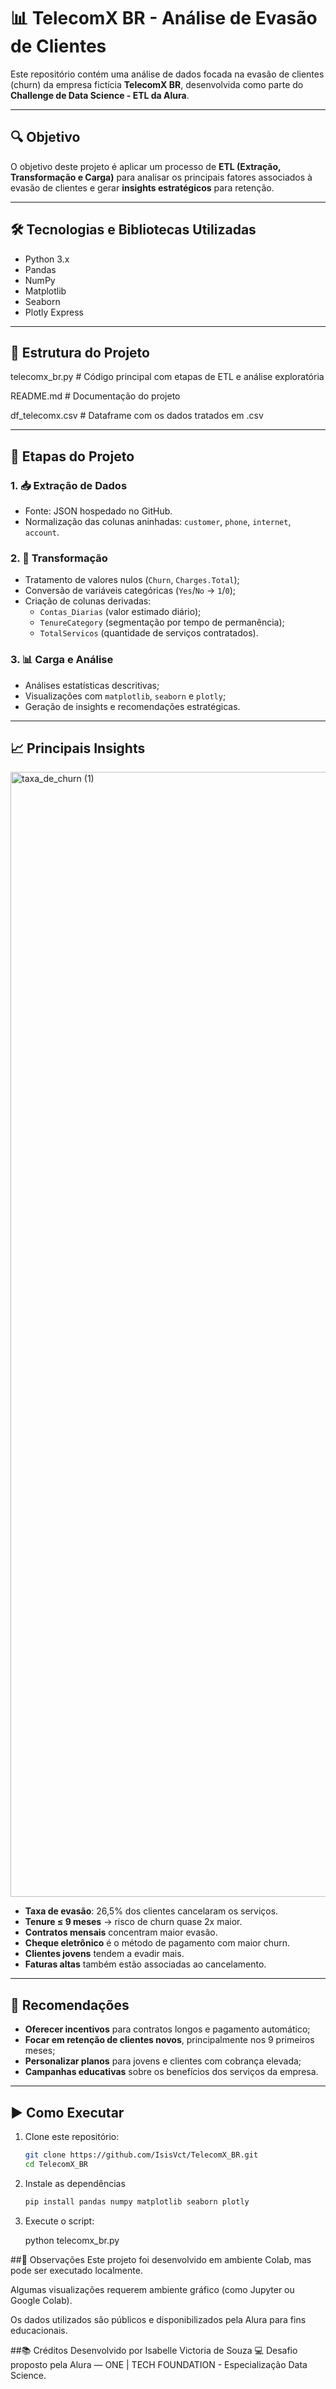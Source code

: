 # 📊 TelecomX BR - Análise de Evasão de Clientes

Este repositório contém uma análise de dados focada na evasão de clientes (churn) da empresa fictícia **TelecomX BR**, desenvolvida como parte do **Challenge de Data Science - ETL da Alura**.

---

## 🔍 Objetivo

O objetivo deste projeto é aplicar um processo de **ETL (Extração, Transformação e Carga)** para analisar os principais fatores associados à evasão de clientes e gerar **insights estratégicos** para retenção.

---

## 🛠️ Tecnologias e Bibliotecas Utilizadas

- Python 3.x
- Pandas
- NumPy
- Matplotlib
- Seaborn
- Plotly Express

---

## 📂 Estrutura do Projeto

telecomx_br.py # Código principal com etapas de ETL e análise exploratória


README.md # Documentação do projeto

df_telecomx.csv # Dataframe com os dados tratados em .csv

---

## 🧪 Etapas do Projeto

### 1. **📥 Extração de Dados**
- Fonte: JSON hospedado no GitHub.
- Normalização das colunas aninhadas: `customer`, `phone`, `internet`, `account`.

### 2. **🧹 Transformação**
- Tratamento de valores nulos (`Churn`, `Charges.Total`);
- Conversão de variáveis categóricas (`Yes`/`No` → `1`/`0`);
- Criação de colunas derivadas:
  - `Contas_Diarias` (valor estimado diário);
  - `TenureCategory` (segmentação por tempo de permanência);
  - `TotalServicos` (quantidade de serviços contratados).

### 3. **📊 Carga e Análise**
- Análises estatísticas descritivas;
- Visualizações com `matplotlib`, `seaborn` e `plotly`;
- Geração de insights e recomendações estratégicas.

---

## 📈 Principais Insights
<img width="4200" height="1800" alt="taxa_de_churn (1)" src="https://github.com/user-attachments/assets/4f87b9db-ecc2-478d-b418-98d80b285ffa" />

- **Taxa de evasão**: 26,5% dos clientes cancelaram os serviços.
- **Tenure ≤ 9 meses** → risco de churn quase 2x maior.
- **Contratos mensais** concentram maior evasão.
- **Cheque eletrônico** é o método de pagamento com maior churn.
- **Clientes jovens** tendem a evadir mais.
- **Faturas altas** também estão associadas ao cancelamento.

---

## 🎯 Recomendações

- **Oferecer incentivos** para contratos longos e pagamento automático;
- **Focar em retenção de clientes novos**, principalmente nos 9 primeiros meses;
- **Personalizar planos** para jovens e clientes com cobrança elevada;
- **Campanhas educativas** sobre os benefícios dos serviços da empresa.

---

## ▶️ Como Executar

1. Clone este repositório:
   ```bash
   git clone https://github.com/IsisVct/TelecomX_BR.git
   cd TelecomX_BR

2. Instale as dependências
   ```bash
   pip install pandas numpy matplotlib seaborn plotly

4. Execute o script:
   
   python telecomx_br.py

   
##📌 Observações
Este projeto foi desenvolvido em ambiente Colab, mas pode ser executado localmente.

Algumas visualizações requerem ambiente gráfico (como Jupyter ou Google Colab).

Os dados utilizados são públicos e disponibilizados pela Alura para fins educacionais.

##📚 Créditos
Desenvolvido por Isabelle Victoria de Souza 💻
Desafio proposto pela Alura — ONE | TECH FOUNDATION - Especialização Data Science.


